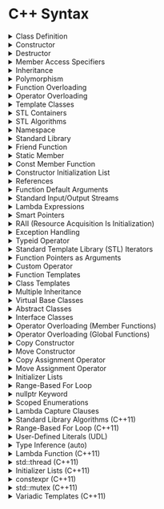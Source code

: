 

# C++ Syntax

<details>

<summary>Class Definition</summary>

<code>class MyClass { /* members and functions */ };</code>

- Defines a user-defined class with data members and member functions.

</details>

<details>

<summary>Constructor</summary>

<code>MyClass() { /* constructor code */ }</code>

- Special member function called when an object is created.

</details>

<details>

<summary>Destructor</summary>

<code>~MyClass() { /* destructor code */ }</code>

- Special member function called when an object is destroyed.

</details>

<details>

<summary>Member Access Specifiers</summary>

<code>public, private, protected</code>

- Specifies the visibility of class members.

</details>

<details>

<summary>Inheritance</summary>

<code>class Derived : public Base { /* derived class definition */ }</code>

- Creates a new class based on an existing class.

</details>

<details>

<summary>Polymorphism</summary>

<code>virtual void function() { /* function code */ }</code>

- Enables a single interface for objects of different classes.

</details>

<details>

<summary>Function Overloading</summary>

<code>void foo(int x) { /* code */ } void foo(float y) { /* code */ }</code>

- Defining multiple functions with the same name but different parameters.

</details>

<details>

<summary>Operator Overloading</summary>

<code>MyClass operator+(const MyClass& other) { /* code */ }</code>

- Defining custom behavior for operators.

</details>

<details>

<summary>Template Classes</summary>

<code>template \<typename T> class MyClass { /* template class definition */ }</code>

- Creates generic classes that work with various data types.

</details>

<details>

<summary>STL Containers</summary>

<code>vector, list, map</code>

- Standard Template Library (STL) containers for data storage.

</details>

<details>

<summary>STL Algorithms</summary>

<code>sort, find, transform</code>

- STL algorithms for common operations on containers.

</details>

<details>

<summary>Namespace</summary>

<code>namespace MyNamespace { /* code */ }</code>

- Defines a named scope to avoid naming conflicts.

</details>

<details>

<summary>Standard Library</summary>

<code>#include \<iostream></code>

- Includes standard library headers for input and output operations.

</details>

<details>

<summary>Friend Function</summary>

<code>friend void myFriend(MyClass obj);</code>

- Declares a non-member function as a friend of a class.

</details>

<details>

<summary>Static Member</summary>

<code>static int count;</code>

- Declares a member that belongs to the class, not to instances.

</details>

<details>

<summary>Const Member Function</summary>

<code>void foo() const { /* code */ }</code>

- Declares a member function that doesn't modify the object's state.

</details>

<details>

<summary>Constructor Initialization List</summary>

<code>MyClass(int x) : value(x) { /* constructor code */ }</code>

- Initialize class members directly in the constructor.

</details>

<details>

<summary>References</summary>

<code>int& ref = x;</code>

- Creates an alias to an existing variable.

</details>

<details>

<summary>Function Default Arguments</summary>

<code>void foo(int x, int y = 10) { /* code */ }</code>

- Provides default values for function parameters.

</details>

<details>

<summary>Standard Input/Output Streams</summary>

<code>cin, cout</code>

- Standard input and output streams for console I/O.

</details>

<details>

<summary>Lambda Expressions</summary>

<code>auto lambda = [](int x) { /* code */ };</code>

- Defines anonymous functions for short-term use.

</details>

<details>

<summary>Smart Pointers</summary>

<code>std::shared_ptr\<T>, std::unique_ptr\<T></code>

- Smart pointers that manage dynamic memory.

</details>

<details>

<summary>RAII (Resource Acquisition Is Initialization)</summary>

<code>class FileHandler { /* code */ };</code>

- Resource management through constructors and destructors.

</details>

<details>

<summary>Exception Handling</summary>

<code>try { /* code */ } catch (ExceptionType& e) { /* exception handling */ }</code>

- Handles runtime errors and exceptions.

</details>

<details>

<summary>Typeid Operator</summary>

<code>typeid(obj).name()</code>

- Returns the type information of an object.

</details>

<details>

<summary>Standard Template Library (STL) Iterators</summary>

<code>vector\<int>::iterator it = myVector.begin();</code>

- Iterators for navigating through STL containers.

</details>

<details>

<summary>Function Pointers as Arguments</summary>

<code>void process(int (*func)(int)) { /* code */ }</code>

- Passes functions as arguments to other functions.

</details>

<details>

<summary>Custom Operator</summary>

<code>MyClass operator\<<(std::ostream& os, const MyClass& obj) { /* code */ }</code>

- Defines a custom operator for a user-defined class.

</details>

<details>

<summary>Function Templates</summary>

<code>template \<typename T> void myFunction(T param) { /* code */ }</code>

- Defines generic functions that work with different data types.

</details>

<details>

<summary>Class Templates</summary>

<code>template \<typename T> class MyTemplate { /* code */ };</code>

- Creates generic classes that work with various data types.

</details>

<details>

<summary>Multiple Inheritance</summary>

<code>class Derived : public Base1, public Base2 { /* class definition */ }</code>

- Derives a class from multiple base classes.

</details>

<details>

<summary>Virtual Base Classes</summary>

<code>class Derived : virtual public Base1, virtual public Base2 { /* class definition */ }</code>

- Prevents ambiguity when inheriting from multiple base classes.

</details>

<details>

<summary>Abstract Classes</summary>

<code>class AbstractClass { virtual void pureVirtualFunction() = 0; };</code>

- Defines classes with pure virtual functions.

</details>

<details>

<summary>Interface Classes</summary>

<code>class Interface { virtual void method() = 0; };</code>

- Declares interfaces using pure virtual functions.

</details>

<details>

<summary>Operator Overloading (Member Functions)</summary>

<code>MyClass operator+(const MyClass& other) { /* code */ }</code>

- Overloads operators as member functions of a class.

</details>

<details>

<summary>Operator Overloading (Global Functions)</summary>

<code>MyClass operator+(const MyClass& obj1, const MyClass& obj2) { /* code */ }</code>

- Overloads operators as global functions.

</details>

<details>

<summary>Copy Constructor</summary>

<code>MyClass(const MyClass& other) { /* constructor code */ }</code>

- Constructs an object by copying another object of the same class.

</details>

<details>

<summary>Move Constructor</summary>

<code>MyClass(MyClass&& other) noexcept { /* constructor code */ }</code>

- Constructs an object by transferring resources from another object.

</details>

<details>

<summary>Copy Assignment Operator</summary>

<code>MyClass& operator=(const MyClass& other) { /* code */ }</code>

- Defines how to copy one object to another of the same class.

</details>

<details>

<summary>Move Assignment Operator</summary>

<code>MyClass& operator=(MyClass&& other) noexcept { /* code */ }</code>

- Defines how to move one object to another efficiently.

</details>

<details>

<summary>Initializer Lists</summary>

<code>MyClass::MyClass(int x, int y) : member1(x), member2(y) { /* code */ }</code>

- Sets member variables during object initialization.

</details>

<details>

<summary>Range-Based For Loop</summary>

<code>for (int value : myVector) { /* code */ }</code>

- Simplifies iteration over elements of containers.

</details>

<details>

<summary>nullptr Keyword</summary>

<code>int* ptr = nullptr;</code>

- Represents a null pointer.

</details>

<details>

<summary>Scoped Enumerations</summary>

<code>enum class Color { Red, Green, Blue };</code>

- Defines enums within a specific scope.

</details>

<details>

<summary>Lambda Capture Clauses</summary>

<code>\[x, &y](int z) { /* code */ }</code>

- Captures variables in lambda expressions.

</details>

<details>

<summary>Standard Library Algorithms (C++11)</summary>

<code>std::sort, std::find_if, std::transform</code>

- Additional algorithms introduced in C++11.

</details>

<details>

<summary>Range-Based For Loop (C++11)</summary>

<code>for (auto& element : myContainer) { /* code */ }</code>

- Enhanced version of the range-based for loop introduced in C++11.

</details>

<details>

<summary>User-Defined Literals (UDL)</summary>

<code>3.14_km, 100_ms</code>

- Allows custom literal suffixes for user-defined types.

</details>

<details>

<summary>Type Inference (auto)</summary>

<code>auto var = someFunction();</code>

- Infers the data type of a variable automatically.

</details>

<details>

<summary>Lambda Function (C++11)</summary>

<code>auto lambda = [](int x) { /* code */ };</code>

- Introduces lambda functions in C++11.

</details>

<details>

<summary>std::thread (C++11)</summary>

<code>std::thread myThread(functionName, args...);</code>

- Multithreading support introduced in C++11.

</details>

<details>

<summary>Initializer Lists (C++11)</summary>

<code>std::initializer_list\<int> myList = {1, 2, 3};</code>

- Standard library support for initializer lists.

</details>

<details>

<summary>constexpr (C++11)</summary>

<code>constexpr int value = computeValue();</code>

- Indicates that a function or variable can be evaluated at compile time.

</details>

<details>

<summary>std::mutex (C++11)</summary>

<code>std::mutex myMutex;</code>

- Mutex for managing critical sections in multithreaded code.

</details>

<details>

<summary>Variadic Templates (C++11)</summary>

<code>template <typename... Args> void myFunction(Args... args) { /* code */ }</code>

- Supports functions and classes with a variable number of template arguments.

</details>

